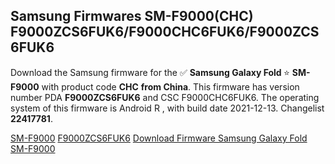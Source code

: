 <h2>Samsung Firmwares SM-F9000(CHC) F9000ZCS6FUK6/F9000CHC6FUK6/F9000ZCS6FUK6</h2>
Download the Samsung firmware for the ✅ <strong>Samsung Galaxy Fold </strong> ⭐ <strong>SM-F9000</strong> with product code <strong>CHC</strong> <strong> from China</strong>. This firmware has version number PDA <strong>F9000ZCS6FUK6</strong> and CSC F9000CHC6FUK6. The operating system of this firmware is Android R , with build date 2021-12-13. Changelist <strong>22417781</strong>.


[SM-F9000](https://samfirm.shop/samsung/model/SM-F9000)
[F9000ZCS6FUK6](https://samfirm.shop/samsung/pda/F9000ZCS6FUK6)
[Download Firmware Samsung Galaxy Fold SM-F9000](https://samfirm.shop/samsung/firmware/481773)
